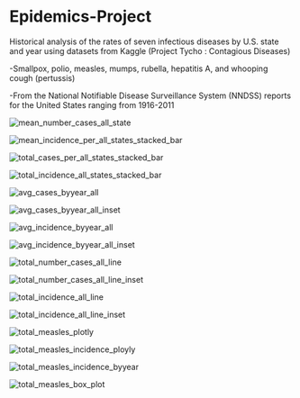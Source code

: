 # Epidemics-Project
Historical analysis of the rates of seven infectious diseases by U.S. state and year using datasets from Kaggle (Project Tycho : Contagious Diseases)

  -Smallpox, polio, measles, mumps, rubella, hepatitis A, and whooping cough (pertussis)
  
  -From the National Notifiable Disease Surveillance System (NNDSS) reports for the United States ranging from 1916-2011


![mean_number_cases_all_state](https://user-images.githubusercontent.com/48166327/58993286-f156e900-87a1-11e9-89ca-5d8fa11b0754.png)

![mean_incidence_per_all_states_stacked_bar](https://user-images.githubusercontent.com/48166327/58993293-f3b94300-87a1-11e9-8fad-84d2f392d8fd.png)

![total_cases_per_all_states_stacked_bar](https://user-images.githubusercontent.com/48166327/58993309-06cc1300-87a2-11e9-8345-3f5c9cf17ad5.png)

![total_incidence_all_states_stacked_bar](https://user-images.githubusercontent.com/48166327/58993310-0a5f9a00-87a2-11e9-8394-c56fb60a9457.png)

![avg_cases_byyear_all](https://user-images.githubusercontent.com/48166327/58993353-282cff00-87a2-11e9-8367-178f15d2b618.png)

![avg_cases_byyear_all_inset](https://user-images.githubusercontent.com/48166327/58993362-2b27ef80-87a2-11e9-98e3-e51a35f8c4ca.png)

![avg_incidence_byyear_all](https://user-images.githubusercontent.com/48166327/58993376-33802a80-87a2-11e9-8abb-aaab6527072d.png)

![avg_incidence_byyear_all_inset](https://user-images.githubusercontent.com/48166327/58993379-3549ee00-87a2-11e9-85c8-5e0e91d28629.png)

![total_number_cases_all_line](https://user-images.githubusercontent.com/48166327/58993393-4135b000-87a2-11e9-8fe1-58290d8526de.png)

![total_number_cases_all_line_inset](https://user-images.githubusercontent.com/48166327/58993401-472b9100-87a2-11e9-8940-ca23c81cde2b.png)

![total_incidence_all_line](https://user-images.githubusercontent.com/48166327/58993411-4f83cc00-87a2-11e9-9d2d-beaa4c8df778.png)

![total_incidence_all_line_inset](https://user-images.githubusercontent.com/48166327/58993413-51e62600-87a2-11e9-9f44-a416431468ba.png)

![total_measles_plotly](https://user-images.githubusercontent.com/48166327/58993425-5ca0bb00-87a2-11e9-8ce9-187fe951ce96.png)

![total_measles_incidence_ployly](https://user-images.githubusercontent.com/48166327/58993430-5f031500-87a2-11e9-9542-d0e8fa66cd24.png)

![total_measles_incidence_byyear](https://user-images.githubusercontent.com/48166327/58993419-56aada00-87a2-11e9-8418-7e8147a2361c.png)

![total_measles_box_plot](https://user-images.githubusercontent.com/48166327/58993440-64f8f600-87a2-11e9-9f13-ea217cf04c72.png)






